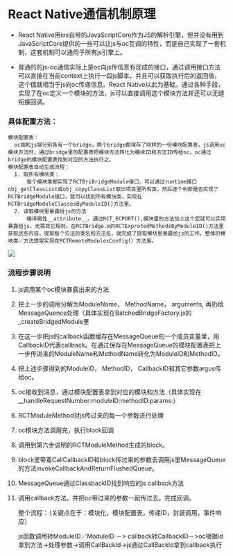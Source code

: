 # React Native通信机制原理
* React Native用ios自带的JavaScriptCore作为JS的解析引擎，但并没有用到JavaScriptCore提供的一些可以让js与oc互调的特性，而是自己实现了一套机制，这套机制可以通用于所有js引擎上。

* 普通的的js-oc通信实际上是oc向js传信息有现成的接口，通过调用接口方法可以直接在当前context上执行一段js脚本，并且可以获取执行后的返回值，这个值就相当于js向oc传递信息。React Native以此为基础，通过各种手段，实现了在oc定义一个模块的方法，js可以直接调用这个模块方法并还可以无缝衔接回调。


### 具体配置方法：
    模块配置表：
      oc端和js端分别各有一个bridge，两个bridge都保存了同样的一份模块配置表，js调用oc模块方法时，通过bridge里的配置表把模块方法转化为模块ID和方法ID传给oc，oc通过bridge的模块配置表找到对应的方法执行之。
    模块配置表自动生成流程：
      1. 取所有模块类：
          每个模块类都实现了RCTBriBridgeModule接口，可以通过runtime接口obj_getClassList或obj_copyClassList取出项目里所有类，然后逐个判断是否实现了RCTBridgeModule接口，就可以找到所有模块类，实现在RCTBridgeModuleClassesByModuleID()方法里。
      2. 读取模块里暴露给js的方法
          编译属性__attribute__。通过RCT_ECPORT(),模块里的方法加上这个宏就可以实现暴露给js，无需其它规则。在RCTBridge.m的RCTExprotedMethodsByModuleID()方法里获取这些内容，提取每个方法的类名和方法名，就完成了提取模块里暴露给js的工作。整体的模块类／方法提取实现在RCTRemoteModulesConfig(）方法里。


![](http://blog.cnbang.net/wp-content/uploads/2015/03/ReactNative2.png)

### 流程步骤说明
1. js调用某个oc模块暴露出来的方法
2. 把上一步的调用分解为ModuleName， MethodName， arguments, 再扔给MessageQuence处理（具体实现在BatchedBridgeFactory.js的_createBridgedModule里
3. 在这一步把js的callback函数缓存在MessageQueue的一个成员变量里，用CallbackID代表callback。在通过保存在MessageQueue的模块配置表把上一步传进来的ModuleName和MethodName转化为ModuleID和MethodID。
4. 把上述步骤得到的ModuleID， MethodID， CallbackID和其它参数argus传给oc。
5. oc接收到消息，通过模块配置表拿到对应的模块和方法（具体实现在__handleRequestNumber:moduleID:methodID:params:）
6. RCTModuleMethod对js传过来的每一个参数进行处理
7. oc模块方法调用完，执行block回调
8. 调用到第六步说明的RCTModuleMethod生成的block。
9. block里带着CallCallbackID和block传过来的参数去调用js里MessageQueue的方法invokeCallbackAndReturnFlushedQueue。
10. MessageQueue通过ClassbackID找到响应的js callback方法
11. 调用callback方法，并把oc带过来的参数一起传过去，完成回调。

    整个流程：（关键点在于：模块化，模块配置表，传递ID，封装调用，事件响应）

    js函数调用转ModuleID／ModuleID －> callback转CallbackID－>oc根据id拿到方法->处理参数->调用CallBackId->js通过CallBackId拿到callback执行
